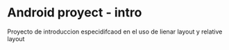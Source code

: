 # Android proyect - intro

Proyecto de introduccion especidifcaod en el uso de lienar layout y relative layout
